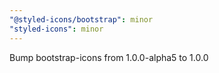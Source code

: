 ```yaml
---
"@styled-icons/bootstrap": minor
"styled-icons": minor
---
```


Bump bootstrap-icons from 1.0.0-alpha5 to 1.0.0
